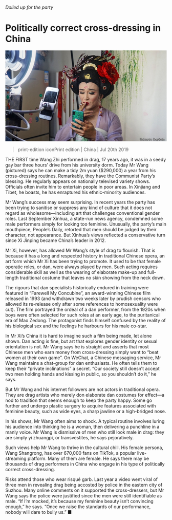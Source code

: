 ###### Dolled up for the party

# Politically correct cross-dressing in China 

![image](images/20190720_CNP001_0.jpg) 

> print-edition iconPrint edition | China | Jul 20th 2019 

THE FIRST time Wang Zhi performed in drag, 17 years ago, it was in a seedy gay bar three hours’ drive from his university dorm. Today Mr Wang (pictured) says he can make a tidy 2m yuan ($290,000) a year from his cross-dressing routines. Remarkably, they have the Communist Party’s blessing. He regularly appears on nationally televised variety shows. Officials often invite him to entertain people in poor areas. In Xinjiang and Tibet, he boasts, he has enraptured his ethnic-minority audiences. 

Mr Wang’s success may seem surprising. In recent years the party has been trying to sanitise or suppress any kind of culture that it does not regard as wholesome—including art that challenges conventional gender roles. Last September Xinhua, a state-run news agency, condemned some male performers simply for looking too feminine. Unusually, the party’s main mouthpiece, People’s Daily, retorted that men should be judged by their character, not appearance. But Xinhua’s views reflected a conservative turn since Xi Jinping became China’s leader in 2012. 

Mr Xi, however, has allowed Mr Wang’s style of drag to flourish. That is because it has a long and respected history in traditional Chinese opera, an art form which Mr Xi has been trying to promote. It used to be that female operatic roles, or dan, were always played by men. Such acting requires considerable skill as well as the wearing of elaborate make-up and full-length traditional costume that leaves no skin showing from the neck down. 

The rigours that dan specialists historically endured in training were featured in “Farewell My Concubine”, an award-winning Chinese film released in 1993 (and withdrawn two weeks later by prudish censors who allowed its re-release only after some references to homosexuality were cut). The film portrayed the ordeal of a dan performer, from the 1920s when boys were often selected for such roles at an early age, to the puritanical era of Mao Zedong. The protagonist finds himself confused by the reality of his biological sex and the feelings he harbours for his male co-star. 

In Mr Xi’s China it is hard to imagine such a film being made, let alone shown. Dan acting is fine, but art that explores gender identity or sexual orientation is not. Mr Wang says he is straight and asserts that most Chinese men who earn money from cross-dressing simply want to “beat women at their own game”. On WeChat, a Chinese messaging service, Mr Wang maintains a chat-group for dan enthusiasts. He often tells them to keep their “private inclinations” a secret. “Our society still doesn’t accept two men holding hands and kissing in public, so you shouldn’t do it,” he says. 

But Mr Wang and his internet followers are not actors in traditional opera. They are drag artists who merely don elaborate dan costumes for effect—a nod to tradition that seems enough to keep the party happy. Some go further and undergo plastic surgery to acquire features associated with feminine beauty, such as wide eyes, a sharp jawline or a high-bridged nose. 

In his shows, Mr Wang often aims to shock. A typical routine involves luring his audience into thinking he is a woman, then delivering a punchline in a manly voice. Mr Wang is dismissive of men who still look male in drag: they are simply yi zhuangpi, or transvestites, he says pejoratively. 

Such views help Mr Wang to thrive in the cultural chill. His female persona, Wang Shangrong, has over 670,000 fans on TikTok, a popular live-streaming platform. Many of them are female. He says there may be thousands of drag performers in China who engage in his type of politically correct cross-dressing. 

Risks attend those who wear risqué garb. Last year a video went viral of three men in revealing drag being accosted by police in the eastern city of Suzhou. Many online comments on it supported the cross-dressers, but Mr Wang says the police were justified since the men were still identifiable as male. “If I’m mocked, it’s because my feminine beauty isn’t convincing enough,” he says. “Once we raise the standards of our performance, nobody will dare to bully us.” ■ 

